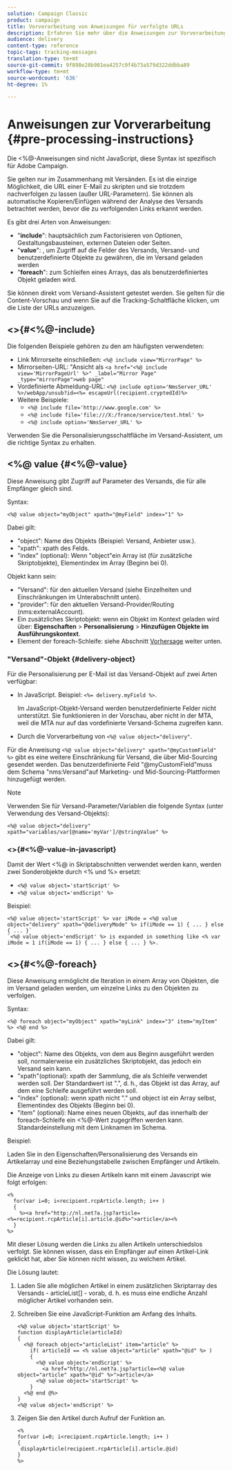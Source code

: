 ```yaml
---
solution: Campaign Classic
product: campaign
title: Vorverarbeitung von Anweisungen für verfolgte URLs
description: Erfahren Sie mehr über die Anweisungen zur Vorverarbeitung, mit denen Sie die URL einer E-Mail als Skript festlegen und diese trotzdem nachverfolgen können.
audience: delivery
content-type: reference
topic-tags: tracking-messages
translation-type: tm+mt
source-git-commit: 9f898e28b981ea4257c9f4b73a579d322ddbba89
workflow-type: tm+mt
source-wordcount: '636'
ht-degree: 1%

---
```



# Anweisungen zur Vorverarbeitung {#pre-processing-instructions}

Die &lt;%@-Anweisungen sind nicht JavaScript, diese Syntax ist spezifisch für Adobe Campaign.

Sie gelten nur im Zusammenhang mit Versänden. Es ist die einzige Möglichkeit, die URL einer E-Mail zu skripten und sie trotzdem nachverfolgen zu lassen (außer URL-Parametern). Sie können als automatische Kopieren/Einfügen während der Analyse des Versands betrachtet werden, bevor die zu verfolgenden Links erkannt werden.

Es gibt drei Arten von Anweisungen:

* &quot;**include**&quot;: hauptsächlich zum Factorisieren von Optionen, Gestaltungsbausteinen, externen Dateien oder Seiten.
* &quot;**value**&quot;: , um Zugriff auf die Felder des Versands, Versand- und benutzerdefinierte Objekte zu gewähren, die im Versand geladen werden
* &quot;**foreach**&quot;: zum Schleifen eines Arrays, das als benutzerdefiniertes Objekt geladen wird.

Sie können direkt vom Versand-Assistent getestet werden. Sie gelten für die Content-Vorschau und wenn Sie auf die Tracking-Schaltfläche klicken, um die Liste der URLs anzuzeigen.

## &lt;>{#<%@-include}

Die folgenden Beispiele gehören zu den am häufigsten verwendeten:

* Link Mirrorseite einschließen: `<%@ include view="MirrorPage" %>`
* Mirrorseiten-URL: &quot;Ansicht als `<a href="<%@ include view='MirrorPageUrl' %>" _label="Mirror Page" _type="mirrorPage">web page"`
* Vordefinierte Abmeldung-URL: `<%@ include option='NmsServer_URL' %>/webApp/unsub?id=<%= escapeUrl(recipient.cryptedId)%>`
* Weitere Beispiele:
   * `<%@ include file='http://www.google.com' %>`
   * `<%@ include file='file:///X:/france/service/test.html' %>`
   * `<%@ include option='NmsServer_URL' %>`

Verwenden Sie die Personalisierungsschaltfläche im Versand-Assistent, um die richtige Syntax zu erhalten.

## &lt;%@ value {#<%@-value}

Diese Anweisung gibt Zugriff auf Parameter des Versands, die für alle Empfänger gleich sind.

Syntax:

`<%@ value object="myObject" xpath="@myField" index="1" %>`

Dabei gilt:

* &quot;object&quot;: Name des Objekts (Beispiel: Versand, Anbieter usw.).
* &quot;xpath&quot;: xpath des Felds.
* &quot;index&quot; (optional): Wenn &quot;object&quot;ein Array ist (für zusätzliche Skriptobjekte), Elementindex im Array (Beginn bei 0).

Objekt kann sein:

* &quot;Versand&quot;: für den aktuellen Versand (siehe Einzelheiten und Einschränkungen im Unterabschnitt unten).
* &quot;provider&quot;: für den aktuellen Versand-Provider/Routing (nms:externalAccount).
* Ein zusätzliches Skriptobjekt: wenn ein Objekt im Kontext geladen wird über: **Eigenschaften** > **Personalisierung** > **Hinzufügen Objekte im Ausführungskontext**.
* Element der foreach-Schleife: siehe Abschnitt [Vorhersage](#<%@-foreach) weiter unten.

### &quot;Versand&quot;-Objekt {#delivery-object}

Für die Personalisierung per E-Mail ist das Versand-Objekt auf zwei Arten verfügbar:

* In JavaScript. Beispiel: `<%= delivery.myField %>`.

   Im JavaScript-Objekt-Versand werden benutzerdefinierte Felder nicht unterstützt. Sie funktionieren in der Vorschau, aber nicht in der MTA, weil die MTA nur auf das vordefinierte Versand-Schema zugreifen kann.

* Durch die Vorverarbeitung von `<%@ value object="delivery"`.

Für die Anweisung `<%@ value object="delivery" xpath="@myCustomField" %>` gibt es eine weitere Einschränkung für Versand, die über Mid-Sourcing gesendet werden. Das benutzerdefinierte Feld &quot;@myCustomField&quot;muss dem Schema &quot;nms:Versand&quot;auf Marketing- und Mid-Sourcing-Plattformen hinzugefügt werden.

>[!NOTE]
>
>Verwenden Sie für Versand-Parameter/Variablen die folgende Syntax (unter Verwendung des Versand-Objekts):
>
>`<%@ value object="delivery" xpath="variables/var[@name='myVar']/@stringValue" %>`

### &lt;>{#<%@-value-in-javascript}

Damit der Wert &lt;%@ in Skriptabschnitten verwendet werden kann, werden zwei Sonderobjekte durch &lt;% und %> ersetzt:

* `<%@ value object='startScript' %>`
* `<%@ value object='endScript' %>`

Beispiel:

```
<%@ value object='startScript' %> var iMode = <%@ value object="delivery" xpath="@deliveryMode" %> if(iMode == 1) { ... } else { ... }`
`<%@ value object='endScript' %> is expanded in something like <% var iMode = 1 if(iMode == 1) { ... } else { ... } %>.
```

## &lt;>{#<%@-foreach}

Diese Anweisung ermöglicht die Iteration in einem Array von Objekten, die im Versand geladen werden, um einzelne Links zu den Objekten zu verfolgen.

Syntax:

`<%@ foreach object="myObject" xpath="myLink" index="3" item="myItem" %> <%@ end %>`

Dabei gilt:

* &quot;object&quot;: Name des Objekts, von dem aus Beginn ausgeführt werden soll, normalerweise ein zusätzliches Skriptobjekt, das jedoch ein Versand sein kann.
* &quot;xpath&quot;(optional): xpath der Sammlung, die als Schleife verwendet werden soll. Der Standardwert ist &quot;.&quot;, d. h., das Objekt ist das Array, auf dem eine Schleife ausgeführt werden soll.
* &quot;index&quot; (optional): wenn xpath nicht &quot;.&quot; und object ist ein Array selbst, Elementindex des Objekts (Beginn bei 0).
* &quot;item&quot; (optional): Name eines neuen Objekts, auf das innerhalb der foreach-Schleife ein &lt;%@-Wert zugegriffen werden kann. Standardeinstellung mit dem Linknamen im Schema.

Beispiel:

Laden Sie in den Eigenschaften/Personalisierung des Versands ein Artikelarray und eine Beziehungstabelle zwischen Empfänger und Artikeln.

Die Anzeige von Links zu diesen Artikeln kann mit einem Javascript wie folgt erfolgen:

```
<%
  for(var i=0; i<recipient.rcpArticle.length; i++ )
  {
    %><a href="http://nl.net?a.jsp?article=<%=recipient.rcpArticle[i].article.@id%>">article</a><%
  }
%>
```

Mit dieser Lösung werden die Links zu allen Artikeln unterschiedslos verfolgt. Sie können wissen, dass ein Empfänger auf einen Artikel-Link geklickt hat, aber Sie können nicht wissen, zu welchem Artikel.

Die Lösung lautet:

1. Laden Sie alle möglichen Artikel in einem zusätzlichen Skriptarray des Versands - articleList[] - vorab, d. h. es muss eine endliche Anzahl möglicher Artikel vorhanden sein.
1. Schreiben Sie eine JavaScript-Funktion am Anfang des Inhalts.

   ```
   <%@ value object='startScript' %>
   function displayArticle(articleId)
   {
     <%@ foreach object="articleList" item="article" %>
       if( articleId == <% value object="article" xpath="@id" %> ) 
       {
         <%@ value object='endScript' %>
           <a href="http://nl.net?a.jsp?article=<%@ value object="article" xpath="@id" %>">article</a>
         <%@ value object='startScript' %>
       } 
     <%@ end @%>
   }
   <%@ value object='endScript' %>
   ```
1. Zeigen Sie den Artikel durch Aufruf der Funktion an.

   ```
   <%
   for(var i=0; i<recipient.rcpArticle.length; i++ )
   {
    displayArticle(recipient.rcpArticle[i].article.@id)
   }
   %>
   ```

